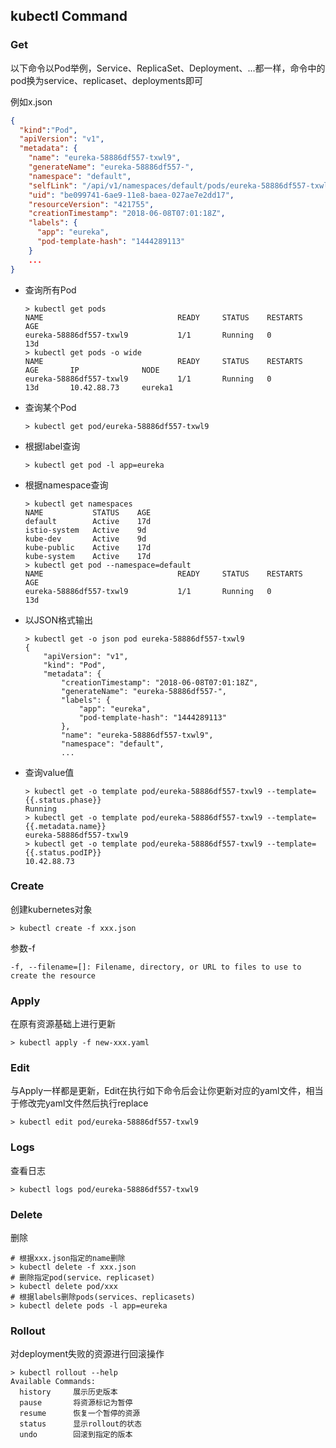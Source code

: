 ## kubectl Command

### Get

以下命令以Pod举例，Service、ReplicaSet、Deployment、...都一样，命令中的pod换为service、replicaset、deployments即可

例如x.json

```json
{
  "kind":"Pod",
  "apiVersion": "v1",
  "metadata": {
    "name": "eureka-58886df557-txwl9",
    "generateName": "eureka-58886df557-",
    "namespace": "default",
    "selfLink": "/api/v1/namespaces/default/pods/eureka-58886df557-txwl9",
    "uid": "be099741-6ae9-11e8-baea-027ae7e2dd17",
    "resourceVersion": "421755",
    "creationTimestamp": "2018-06-08T07:01:18Z",
    "labels": {
      "app": "eureka",
      "pod-template-hash": "1444289113"
    }
    ...
}
```

- 查询所有Pod

  ```shell
  > kubectl get pods
  NAME                              READY     STATUS    RESTARTS   AGE
  eureka-58886df557-txwl9           1/1       Running   0          13d
  > kubectl get pods -o wide
  NAME                              READY     STATUS    RESTARTS   AGE       IP              NODE
  eureka-58886df557-txwl9           1/1       Running   0          13d       10.42.88.73     eureka1
  ```

- 查询某个Pod

  ```shell
  > kubectl get pod/eureka-58886df557-txwl9
  ```

- 根据label查询

  ```shell
  > kubectl get pod -l app=eureka
  ```

- 根据namespace查询

  ```shell
  > kubectl get namespaces
  NAME           STATUS    AGE
  default        Active    17d
  istio-system   Active    9d
  kube-dev       Active    9d
  kube-public    Active    17d
  kube-system    Active    17d
  > kubectl get pod --namespace=default
  NAME                              READY     STATUS    RESTARTS   AGE
  eureka-58886df557-txwl9           1/1       Running   0          13d
  ```

- 以JSON格式输出

  ```shell
  > kubectl get -o json pod eureka-58886df557-txwl9
  {
      "apiVersion": "v1",
      "kind": "Pod",
      "metadata": {
          "creationTimestamp": "2018-06-08T07:01:18Z",
          "generateName": "eureka-58886df557-",
          "labels": {
              "app": "eureka",
              "pod-template-hash": "1444289113"
          },
          "name": "eureka-58886df557-txwl9",
          "namespace": "default",
          ...
  ```

- 查询value值

  ```shell
  > kubectl get -o template pod/eureka-58886df557-txwl9 --template={{.status.phase}}
  Running
  > kubectl get -o template pod/eureka-58886df557-txwl9 --template={{.metadata.name}}
  eureka-58886df557-txwl9
  > kubectl get -o template pod/eureka-58886df557-txwl9 --template={{.status.podIP}}
  10.42.88.73
  ```

### Create

创建kubernetes对象

```shell
> kubectl create -f xxx.json
```

参数-f

```shell
-f, --filename=[]: Filename, directory, or URL to files to use to create the resource
```

### Apply

在原有资源基础上进行更新

```shell
> kubectl apply -f new-xxx.yaml
```

### Edit

与Apply一样都是更新，Edit在执行如下命令后会让你更新对应的yaml文件，相当于修改完yaml文件然后执行replace

```shell
> kubectl edit pod/eureka-58886df557-txwl9
```

### Logs

查看日志

```shell
> kubectl logs pod/eureka-58886df557-txwl9
```

### Delete

删除

```shell
# 根据xxx.json指定的name删除
> kubectl delete -f xxx.json
# 删除指定pod(service、replicaset)
> kubectl delete pod/xxx
# 根据labels删除pods(services、replicasets)
> kubectl delete pods -l app=eureka
```

### Rollout

对deployment失败的资源进行回滚操作

```shell
> kubectl rollout --help
Available Commands:
  history     展示历史版本
  pause       将资源标记为暂停
  resume      恢复一个暂停的资源
  status      显示rollout的状态
  undo        回滚到指定的版本
```

